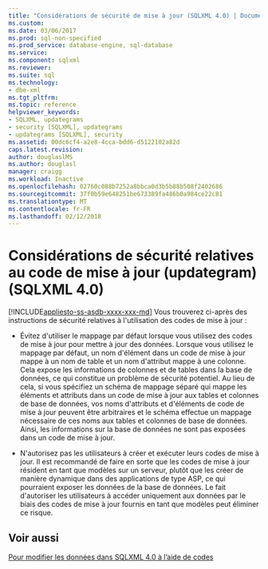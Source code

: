 ```yaml
---
title: "Considérations de sécurité de mise à jour (SQLXML 4.0) | Documents Microsoft"
ms.custom: 
ms.date: 03/06/2017
ms.prod: sql-non-specified
ms.prod_service: database-engine, sql-database
ms.service: 
ms.component: sqlxml
ms.reviewer: 
ms.suite: sql
ms.technology:
- dbe-xml
ms.tgt_pltfrm: 
ms.topic: reference
helpviewer_keywords:
- SQLXML, updategrams
- security [SQLXML], updategrams
- updategrams [SQLXML], security
ms.assetid: 00dc6cf4-a2e8-4cca-bdd6-d5122102a82d
caps.latest.revision: 
author: douglaslMS
ms.author: douglasl
manager: craigg
ms.workload: Inactive
ms.openlocfilehash: 02760c088b7252a8bbca0d3b5b88b508f2402686
ms.sourcegitcommit: 37f0b59e648251be673389fa486b0a984ce22c81
ms.translationtype: MT
ms.contentlocale: fr-FR
ms.lasthandoff: 02/12/2018
---
```

# <a name="updategram-security-considerations-sqlxml-40"></a>Considérations de sécurité relatives au code de mise à jour (updategram) (SQLXML 4.0)
[!INCLUDE[appliesto-ss-asdb-xxxx-xxx-md](../../../includes/appliesto-ss-asdb-xxxx-xxx-md.md)]
Vous trouverez ci-après des instructions de sécurité relatives à l'utilisation des codes de mise à jour :  
  
-   Évitez d'utiliser le mappage par défaut lorsque vous utilisez des codes de mise à jour pour mettre à jour des données. Lorsque vous utilisez le mappage par défaut, un nom d'élément dans un code de mise à jour mappe à un nom de table et un nom d'attribut mappe à une colonne. Cela expose les informations de colonnes et de tables dans la base de données, ce qui constitue un problème de sécurité potentiel. Au lieu de cela, si vous spécifiez un schéma de mappage séparé qui mappe les éléments et attributs dans un code de mise à jour aux tables et colonnes de base de données, vos noms d'attributs et d'éléments de code de mise à jour peuvent être arbitraires et le schéma effectue un mappage nécessaire de ces noms aux tables et colonnes de base de données. Ainsi, les informations sur la base de données ne sont pas exposées dans un code de mise à jour.  
  
-   N'autorisez pas les utilisateurs à créer et exécuter leurs codes de mise à jour. Il est recommandé de faire en sorte que les codes de mise à jour résident en tant que modèles sur un serveur, plutôt que les créer de manière dynamique dans des applications de type ASP, ce qui pourraient exposer les données de la base de données. Le fait d'autoriser les utilisateurs à accéder uniquement aux données par le biais des codes de mise à jour fournis en tant que modèles peut éliminer ce risque.  
  
## <a name="see-also"></a>Voir aussi  
 [Pour modifier les données dans SQLXML 4.0 à l’aide de codes](../../../relational-databases/sqlxml-annotated-xsd-schemas-xpath-queries/updategrams/using-updategrams-to-modify-data-in-sqlxml-4-0.md)  
  
  
